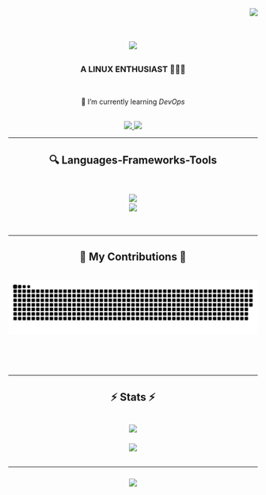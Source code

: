 <img align="right" src="https://visitcount.itsvg.in/api?id=as1furrahman&icon=0&color=6" />
<br>
<h1 align="center">
  <a href="https://git.io/typing-svg">
    <img src="https://readme-typing-svg.herokuapp.com/?font=Ubuntu&size=35&center=true&vCenter=true&width=500&height=70&duration=4000&lines=Hi+There!+🎉;+I'm+Asifur+Rahman!;" />
  </a>
</h1>

<h3 align="center">A LINUX ENTHUSIAST 👩🏼‍🚀</h3>

<br/>

<div align="center">
 
  🧪 I’m currently learning *DevOps*
 
 </div>

 <br/>
 
<div align="center"> 
  <a href="mailto:asifur.rahman03@proton.me">
    <img src="https://img.shields.io/badge/ProtonMail-8B89CC?style=for-the-badge&logo=protonmail&logoColor=black" target="_blank" />
  </a>
  <a href="https://www.linuxfromscratch.org/" target="_blank">
     <img src="https://img.shields.io/badge/Linux-FCC624?style=for-the-badge&logo=linux&logoColor=black" target="_blank" /> <!-- sqlite, safari, google-chrome are other good icon options -->
  </a>
</div>

 <hr/>
 
<h2 align="center"> 🔍️ Languages-Frameworks-Tools </h2>
<br/>
<p align="center">
  <a href="https://skillicons.dev">
    <img src="https://skillicons.dev/icons?i=c,cpp,py,bash,neovim,ruby" /><br>
    <img src="https://skillicons.dev/icons?i=java,javascript,nodejs,git,docker,matlab" />
  </a>
</p>

<br/>
<hr/>

<div align="center">
  <h2>🐍 My Contributions 🐍</h2>
  <br>
  <img alt="snake eating my contributions" src="https://github.com/as1furrahman/as1furrahman/blob/output/github-contribution-grid-snake.svg" />
  
  <br/><br/><br/>
</div>

<hr/>

<h2 align="center">⚡ Stats ⚡</h2>
<br>
<div align=center>
  <img width=390 src="https://github-readme-streak-stats.herokuapp.com/?user=as1furrahman&theme=dark&hide_border=false"/>
  
</div>
<br>

<div align=center>
<img align="center" src="https://quotes-github-readme.vercel.app/api?type=horizontal&theme=radical" />
</div>

<br>
<hr/>

<h3 align="center">
  <a href="https://git.io/typing-svg">
    <img src="https://readme-typing-svg.herokuapp.com/?font=Ubuntu&size=25&center=true&vCenter=true&width=500&height=70&duration=4000&lines=Thanks+for+visiting!+👻">
  </a>
</h1>
